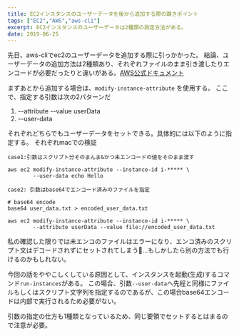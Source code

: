 ```yaml
---
title: EC2インスタンスのユーザーデータを後から追加する際の躓きポイント
tags: ["EC2","AWS","aws-cli"]
excerpt: EC2インスタンスのユーザーデータは2種類の設定方法がある。
date: 2019-06-25
---
```


先日、aws-cliでec2のユーザーデータを追加する際に引っかかった。
結論、ユーザーデータの追加方法は2種類あり、それぞれファイルのまま引き渡したりエンコードが必要だったりと違いがある。[AWS公式ドキュメント](https://docs.aws.amazon.com/ja_jp/AWSEC2/latest/UserGuide/user-data.html)

まずあとから追加する場合は、`modify-instance-attribute` を使用する。
ここで、指定する引数は次の2パターンだ

1. --attribute --value userData <value>
2. --user-data <value>

それぞれどちらでもユーザーデータをセットできる。具体的には以下のように指定する。
それぞれmacでの検証
```shell
case1:引数はスクリプト分そのまんま&かつ未エンコードの値をそのまま渡す

aws ec2 modify-instance-attribute --instance-id i-***** \
        --user-data echo Hello
```
```shell
case2: 引数はbase64でエンコード済みのファイルを指定

# base64 encode
base64 user_data.txt > encoded_user_data.txt

aws ec2 modify-instance-attribute --instance-id i-***** \
        --attribute userData --value file://encoded_user_data.txt
```

私の確認した限りでは未エンコのファイルはエラーになり、エンコ済みのスクリプト文はデコードされずにセットされてしまう…もしかしたら別の方法でも行けるのかもしれない。

今回の話をややこしくしている原因として、インスタンスを起動(生成)するコマンド`run-instances`がある。
この場合、引数`--user-data`へ先程と同様にファイルもしくはスクリプト文字列を指定するのであるが、この場合base64エンコードは内部で実行されるため必要がない。

引数の指定の仕方も1種類となっているため、同じ要領でセットするとはまるので注意が必要。

